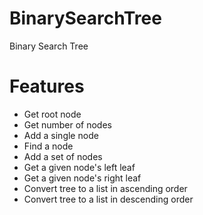 # BinarySearchTree

Binary Search Tree

# Features
* Get root node
* Get number of nodes
* Add a single node
* Find a node
* Add a set of nodes
* Get a given node's left leaf
* Get a given node's right leaf
* Convert tree to a list in ascending order
* Convert tree to a list in descending order
